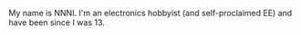 My name is NNNI. I'm an electronics hobbyist (and self-proclaimed EE) and have been since I was 13. 
